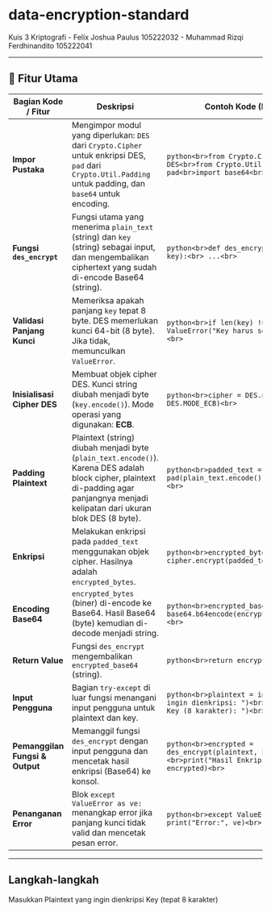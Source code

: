 # data-encryption-standard
Kuis 3 Kriptografi - Felix Joshua Paulus 105222032 - Muhammad Rizqi Ferdhinandito 105222041 

---

## 📂 Fitur Utama

| Bagian Kode / Fitur           | Deskripsi                                                                                       | Contoh Kode (Potongan)                                                    |
|-------------------------------|-------------------------------------------------------------------------------------------------|----------------------------------------------------------------------------|
| **Impor Pustaka**             | Mengimpor modul yang diperlukan: `DES` dari `Crypto.Cipher` untuk enkripsi DES, `pad` dari `Crypto.Util.Padding` untuk padding, dan `base64` untuk encoding. | ```python<br>from Crypto.Cipher import DES<br>from Crypto.Util.Padding import pad<br>import base64<br>``` |
| **Fungsi `des_encrypt`**      | Fungsi utama yang menerima `plain_text` (string) dan `key` (string) sebagai input, dan mengembalikan ciphertext yang sudah di-encode Base64 (string). | ```python<br>def des_encrypt(plain_text, key):<br> ...<br>``` |
| **Validasi Panjang Kunci**    | Memeriksa apakah panjang `key` tepat 8 byte. DES memerlukan kunci 64-bit (8 byte). Jika tidak, memunculkan `ValueError`. | ```python<br>if len(key) != 8:<br> raise ValueError("Key harus sepanjang 8 byte")<br>``` |
| **Inisialisasi Cipher DES**   | Membuat objek cipher DES. Kunci string diubah menjadi byte (`key.encode()`). Mode operasi yang digunakan: **ECB**. | ```python<br>cipher = DES.new(key.encode(), DES.MODE_ECB)<br>``` |
| **Padding Plaintext**         | Plaintext (string) diubah menjadi byte (`plain_text.encode()`). Karena DES adalah block cipher, plaintext di-padding agar panjangnya menjadi kelipatan dari ukuran blok DES (8 byte). | ```python<br>padded_text = pad(plain_text.encode(), DES.block_size)<br>``` |
| **Enkripsi**                  | Melakukan enkripsi pada `padded_text` menggunakan objek cipher. Hasilnya adalah `encrypted_bytes`. | ```python<br>encrypted_bytes = cipher.encrypt(padded_text)<br>``` |
| **Encoding Base64**           | `encrypted_bytes` (biner) di-encode ke Base64. Hasil Base64 (byte) kemudian di-decode menjadi string. | ```python<br>encrypted_base64 = base64.b64encode(encrypted_bytes).decode()<br>``` |
| **Return Value**              | Fungsi `des_encrypt` mengembalikan `encrypted_base64` (string). | ```python<br>return encrypted_base64<br>``` |
| **Input Pengguna**            | Bagian `try-except` di luar fungsi menangani input pengguna untuk plaintext dan key. | ```python<br>plaintext = input("Teks yang ingin dienkripsi: ")<br>key = input("Input Key (8 karakter): ")<br>``` |
| **Pemanggilan Fungsi & Output** | Memanggil fungsi `des_encrypt` dengan input pengguna dan mencetak hasil enkripsi (Base64) ke konsol. | ```python<br>encrypted = des_encrypt(plaintext, key)<br>print("Hasil Enkripsi (base64):", encrypted)<br>``` |
| **Penanganan Error**          | Blok `except ValueError as ve:` menangkap error jika panjang kunci tidak valid dan mencetak pesan error. | ```python<br>except ValueError as ve:<br> print("Error:", ve)<br>``` |

---

## Langkah-langkah

Masukkan Plaintext yang ingin dienkripsi
Key (tepat 8 karakter)

